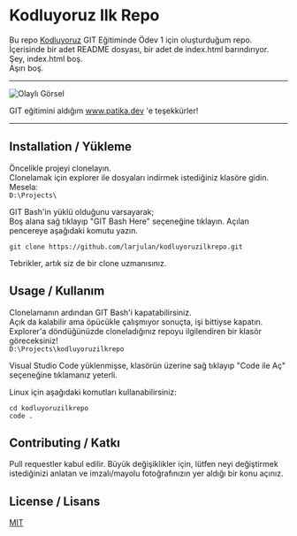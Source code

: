 # Kodluyoruz Ilk Repo

Bu repo [Kodluyoruz](https://kodluyoruz.org/) GIT Eğitiminde Ödev 1 için oluşturduğum repo. İçerisinde bir adet README dosyası, bir adet de index.html barındırıyor.  
Şey, index.html boş.  
Aşırı boş.  

---
![Olaylı Görsel](https://camo.githubusercontent.com/403be124e5485a48a23902ac0530f2f2090c0ea07bb5095e8dbe8c5df8fb58df/68747470733a2f2f6170702e706174696b612e6465762f73746174696346696c65732f6e6577506174696b614c6f676f2e737667)

GIT eğitimini aldığım www.patika.dev 'e teşekkürler!


---

## Installation / Yükleme

Öncelikle projeyi clonelayın.  
Clonelamak için explorer ile dosyaları indirmek istediğiniz klasöre gidin.  
Mesela:  
`D:\Projects\`

GIT Bash'in yüklü olduğunu varsayarak;  
Boş alana sağ tıklayıp "GIT Bash Here" seçeneğine tıklayın.
Açılan pencereye aşağıdaki komutu yazın.

`git clone https://github.com/larjulan/kodluyoruzilkrepo.git`

Tebrikler, artık siz de bir clone uzmanısınız.  

## Usage / Kullanım
Clonelamanın ardından GIT Bash'i kapatabilirsiniz.  
Açık da kalabilir ama öpücükle çalışmıyor sonuçta, işi bittiyse kapatın.  
Explorer'a döndüğünüzde cloneladığınız repoyu ilgilendiren bir klasör göreceksiniz!  
`D:\Projects\kodluyoruzilkrepo`

Visual Studio Code yüklenmişse, klasörün üzerine sağ tıklayıp "Code ile Aç" seçeneğine tıklamanız yeterli.

Linux için aşağıdaki komutları kullanabilirsiniz:

```
cd kodluyoruzilkrepo
code .
```

## Contributing / Katkı
Pull requestler kabul edilir. Büyük değişiklikler için, lütfen neyi değiştirmek istediğinizi anlatan ve imzalı/mayolu fotoğrafınızın yer aldığı bir konu açınız.

## License / Lisans
[MIT](https://choosealicense.com/licenses/mit/)
